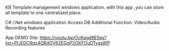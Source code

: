KB Template management windows application, with this app ,you can store all template to one centralized place.

C# /.Net windows application
Access DB 
Additional Function: Video/Audio Recording features 


App DEMO Site:
https://youtu.be/OcKagd9E5es?list=PLjEDCRqz4QRdOV62EGgP2OXFOuDTvgsWP


